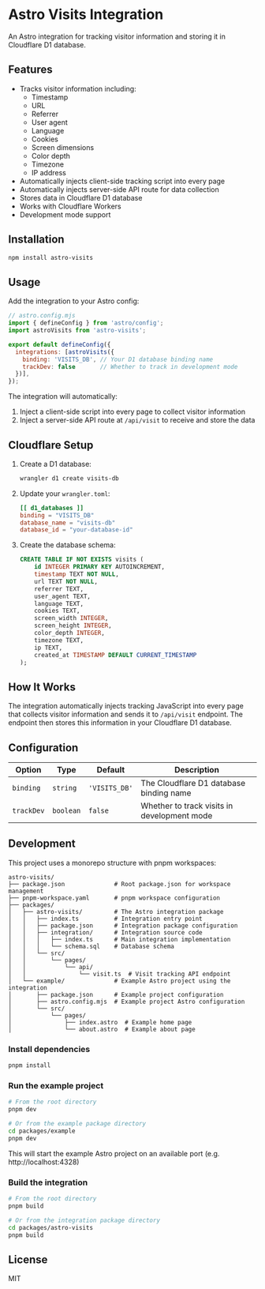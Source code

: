 # Astro Visits Integration

An Astro integration for tracking visitor information and storing it in Cloudflare D1 database.

## Features

- Tracks visitor information including:
  - Timestamp
  - URL
  - Referrer
  - User agent
  - Language
  - Cookies
  - Screen dimensions
  - Color depth
  - Timezone
  - IP address
- Automatically injects client-side tracking script into every page
- Automatically injects server-side API route for data collection
- Stores data in Cloudflare D1 database
- Works with Cloudflare Workers
- Development mode support

## Installation

```bash
npm install astro-visits
```

## Usage

Add the integration to your Astro config:

```js
// astro.config.mjs
import { defineConfig } from 'astro/config';
import astroVisits from 'astro-visits';

export default defineConfig({
  integrations: [astroVisits({
    binding: 'VISITS_DB', // Your D1 database binding name
    trackDev: false       // Whether to track in development mode
  })],
});
```

The integration will automatically:
1. Inject a client-side script into every page to collect visitor information
2. Inject a server-side API route at `/api/visit` to receive and store the data

## Cloudflare Setup

1. Create a D1 database:
   ```bash
   wrangler d1 create visits-db
   ```

2. Update your `wrangler.toml`:
   ```toml
   [[ d1_databases ]]
   binding = "VISITS_DB"
   database_name = "visits-db"
   database_id = "your-database-id"
   ```

3. Create the database schema:
   ```sql
   CREATE TABLE IF NOT EXISTS visits (
       id INTEGER PRIMARY KEY AUTOINCREMENT,
       timestamp TEXT NOT NULL,
       url TEXT NOT NULL,
       referrer TEXT,
       user_agent TEXT,
       language TEXT,
       cookies TEXT,
       screen_width INTEGER,
       screen_height INTEGER,
       color_depth INTEGER,
       timezone TEXT,
       ip TEXT,
       created_at TIMESTAMP DEFAULT CURRENT_TIMESTAMP
   );
   ```

## How It Works

The integration automatically injects tracking JavaScript into every page that collects visitor information and sends it to `/api/visit` endpoint. The endpoint then stores this information in your Cloudflare D1 database.

## Configuration

| Option | Type | Default | Description |
|--------|------|---------|-------------|
| `binding` | `string` | `'VISITS_DB'` | The Cloudflare D1 database binding name |
| `trackDev` | `boolean` | `false` | Whether to track visits in development mode |

## Development

This project uses a monorepo structure with pnpm workspaces:

```
astro-visits/
├── package.json              # Root package.json for workspace management
├── pnpm-workspace.yaml       # pnpm workspace configuration
├── packages/
│   ├── astro-visits/         # The Astro integration package
│   │   ├── index.ts          # Integration entry point
│   │   ├── package.json      # Integration package configuration
│   │   ├── integration/      # Integration source code
│   │   │   ├── index.ts      # Main integration implementation
│   │   │   └── schema.sql    # Database schema
│   │   └── src/
│   │       └── pages/
│   │           └── api/
│   │               └── visit.ts  # Visit tracking API endpoint
│   └── example/              # Example Astro project using the integration
│       ├── package.json      # Example project configuration
│       ├── astro.config.mjs  # Example project Astro configuration
│       └── src/
│           └── pages/
│               ├── index.astro  # Example home page
│               └── about.astro  # Example about page
```

### Install dependencies

```bash
pnpm install
```

### Run the example project

```bash
# From the root directory
pnpm dev

# Or from the example package directory
cd packages/example
pnpm dev
```

This will start the example Astro project on an available port (e.g. http://localhost:4328)

### Build the integration

```bash
# From the root directory
pnpm build

# Or from the integration package directory
cd packages/astro-visits
pnpm build
```

## License

MIT